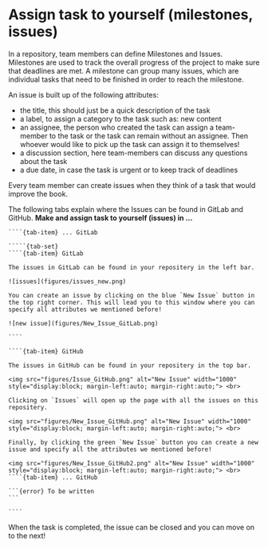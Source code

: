 # Assign task to yourself (milestones, issues)

In a repository, team members can define Milestones and Issues. Milestones are used to track the overall progress of the project to make sure that deadlines are met. A milestone can group many issues, which are individual tasks that need to be finished in order to reach the milestone.

An issue is built up of the following attributes:
- the title, this should just be a quick description of the task 
- a label, to assign a category to the task such as: new content
- an assignee, the person who created the task can assign a team-member to the task or the task can remain without an assignee. Then whoever would like to pick up the task can assign it to themselves!
- a discussion section, here team-members can discuss any questions about the task
- a due date, in case the task is urgent or to keep track of deadlines

Every team member can create issues when they think of a task that would improve the book.

The following tabs explain where the Issues can be found in GitLab and GitHub.
**Make and assign task to yourself (issues) in ...**

`````{tab-set}
````{tab-item} ... GitLab

`````{tab-set}
````{tab-item} GitLab

The issues in GitLab can be found in your repositery in the left bar. 

![issues](figures/issues_new.png)

You can create an issue by clicking on the blue `New Issue` button in the top right corner. This will lead you to this window where you can specify all attributes we mentioned before!

![new issue](figures/New_Issue_GitLab.png)

````

````{tab-item} GitHub

The issues in GitHub can be found in your repositery in the top bar.

<img src="figures/Issue_GitHub.png" alt="New Issue" width="1000" style="display:block; margin-left:auto; margin-right:auto;"> <br>

Clicking on `Issues` will open up the page with all the issues on this repositery.

<img src="figures/New_Issue_GitHub.png" alt="New Issue" width="1000" style="display:block; margin-left:auto; margin-right:auto;"> <br>

Finally, by clicking the green `New Issue` button you can create a new issue and specify all the attributes we mentioned before!

<img src="figures/New_Issue_GitHub2.png" alt="New Issue" width="1000" style="display:block; margin-left:auto; margin-right:auto;"> <br>
````{tab-item} ... GitHub

```{error} To be written
```

````
`````

When the task is completed, the issue can be closed and you can move on to the next!
